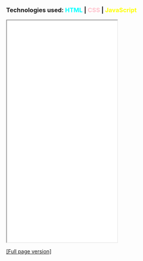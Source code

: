 ### Technologies used: <span style="color:cyan">HTML</span> | <span style="color:pink">CSS</span> | <span style="color:yellow">JavaScript</span>

<iframe src="/255clock.html" height="600" title="255clock"></iframe>

<a class="source-link" target="_blank" href="/255clock.html">[Full page version]</a>